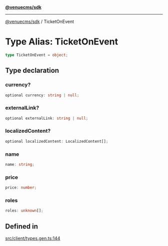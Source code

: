 [**@venuecms/sdk**](../Index.md)

***

[@venuecms/sdk](../Index.md) / TicketOnEvent

# Type Alias: TicketOnEvent

```ts
type TicketOnEvent = object;
```

## Type declaration

### currency?

```ts
optional currency: string | null;
```

### externalLink?

```ts
optional externalLink: string | null;
```

### localizedContent?

```ts
optional localizedContent: LocalizedContent[];
```

### name

```ts
name: string;
```

### price

```ts
price: number;
```

### roles

```ts
roles: unknown[];
```

## Defined in

[src/client/types.gen.ts:144](https://github.com/venuecms/sdk/blob/7d93df2eefed457c19a4c5aaa8f3aab0d6372cf0/src/client/types.gen.ts#L144)
